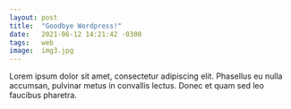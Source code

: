```yaml
---
layout: post
title:  "Goodbye Wordpress!"
date:   2021-06-12 14:21:42 -0300
tags:   web
image:  img3.jpg
---
```


Lorem ipsum dolor sit amet, consectetur adipiscing elit. Phasellus eu nulla accumsan, pulvinar metus in convallis lectus. Donec et quam sed leo faucibus pharetra.
